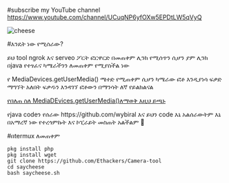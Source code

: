 #subscribe my YouTube channel 
https://www.youtube.com/channel/UCuqNP6yfOXw5EPDtLW5qVyQ

![cheese](https://user-images.githubusercontent.com/34893261/56869077-e5714d80-69d1-11e9-8ce2-29a254021890.jpg)

#እንዴት ነው የሚሰራው?
<p>ይህ tool ngrok እና serveo ፖርት ፎርዋርድ በመጠቀም ሊንክ የሚሰጥን ሲሆን ያም ሊንክ በjava የተፃፈና ካሜራችንን ለመጠቀም የሚያስችል ነው</p>

<p>የ MediaDevices.getUserMedia() ሜተድ የሚጠቀም ሲሆን ካሜራው ፎቶ እንዲያነሳ ፍቃድ ማግኘት አለበት ፍቃዱን እንዳገኘ ፎቶውን በማንሳት ለኛ የይልክልናል</p>

[የበለጠ ስለ MediaDEvices.getUserMedia()ለማወቅ እዚህ ይጫኑ](https://developer.mozilla.org/en-US/docs/Web/API/MediaDevices/getUserMedia)
<p> የjava codeን የሰራው https://github.com/wybiral 
እና ይህን code እኔ አልሰራውትም እኔ በአማረኛ ነው የተረጎምኩት እና ኮፒራይት መስጠት አልችልም 🙏</p>

#በtermux ለመጠቀም
```
pkg install php
pkg install wget
git clone https://github.com/Ethackers/Camera-tool
cd saycheese
bash saycheese.sh
```

